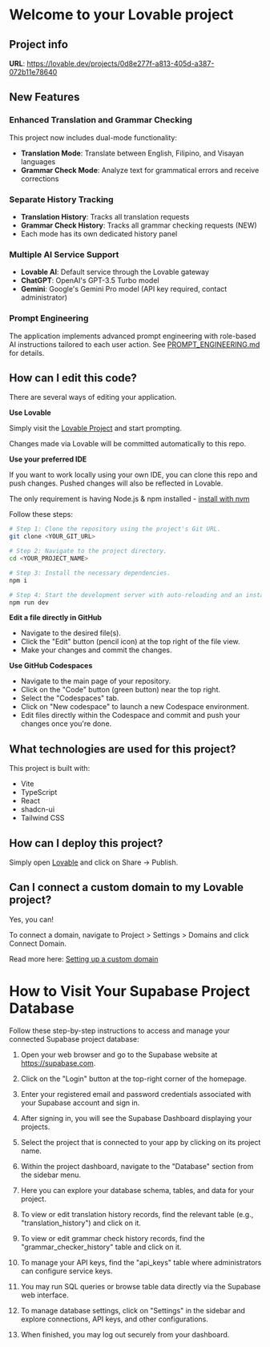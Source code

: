 # Welcome to your Lovable project

## Project info

**URL**: https://lovable.dev/projects/0d8e277f-a813-405d-a387-072b11e78640

## New Features

### Enhanced Translation and Grammar Checking
This project now includes dual-mode functionality:
- **Translation Mode**: Translate between English, Filipino, and Visayan languages
- **Grammar Check Mode**: Analyze text for grammatical errors and receive corrections

### Separate History Tracking
- **Translation History**: Tracks all translation requests
- **Grammar Check History**: Tracks all grammar checking requests (NEW)
- Each mode has its own dedicated history panel

### Multiple AI Service Support
- **Lovable AI**: Default service through the Lovable gateway
- **ChatGPT**: OpenAI's GPT-3.5 Turbo model
- **Gemini**: Google's Gemini Pro model (API key required, contact administrator)

### Prompt Engineering
The application implements advanced prompt engineering with role-based AI instructions tailored to each user action. See [PROMPT_ENGINEERING.md](PROMPT_ENGINEERING.md) for details.

## How can I edit this code?

There are several ways of editing your application.

**Use Lovable**

Simply visit the [Lovable Project](https://lovable.dev/projects/0d8e277f-a813-405d-a387-072b11e78640) and start prompting.

Changes made via Lovable will be committed automatically to this repo.

**Use your preferred IDE**

If you want to work locally using your own IDE, you can clone this repo and push changes. Pushed changes will also be reflected in Lovable.

The only requirement is having Node.js & npm installed - [install with nvm](https://github.com/nvm-sh/nvm#installing-and-updating)

Follow these steps:

```sh
# Step 1: Clone the repository using the project's Git URL.
git clone <YOUR_GIT_URL>

# Step 2: Navigate to the project directory.
cd <YOUR_PROJECT_NAME>

# Step 3: Install the necessary dependencies.
npm i

# Step 4: Start the development server with auto-reloading and an instant preview.
npm run dev
```

**Edit a file directly in GitHub**

- Navigate to the desired file(s).
- Click the "Edit" button (pencil icon) at the top right of the file view.
- Make your changes and commit the changes.

**Use GitHub Codespaces**

- Navigate to the main page of your repository.
- Click on the "Code" button (green button) near the top right.
- Select the "Codespaces" tab.
- Click on "New codespace" to launch a new Codespace environment.
- Edit files directly within the Codespace and commit and push your changes once you're done.

## What technologies are used for this project?

This project is built with:

- Vite
- TypeScript
- React
- shadcn-ui
- Tailwind CSS

## How can I deploy this project?

Simply open [Lovable](https://lovable.dev/projects/0d8e277f-a813-405d-a387-072b11e78640) and click on Share -> Publish.

## Can I connect a custom domain to my Lovable project?

Yes, you can!

To connect a domain, navigate to Project > Settings > Domains and click Connect Domain.

Read more here: [Setting up a custom domain](https://docs.lovable.dev/features/custom-domain#custom-domain)

# How to Visit Your Supabase Project Database

Follow these step-by-step instructions to access and manage your connected Supabase project database:

1. Open your web browser and go to the Supabase website at https://supabase.com.

2. Click on the "Login" button at the top-right corner of the homepage.

3. Enter your registered email and password credentials associated with your Supabase account and sign in.

4. After signing in, you will see the Supabase Dashboard displaying your projects.

5. Select the project that is connected to your app by clicking on its project name.

6. Within the project dashboard, navigate to the "Database" section from the sidebar menu.

7. Here you can explore your database schema, tables, and data for your project.

8. To view or edit translation history records, find the relevant table (e.g., "translation_history") and click on it.

9. To view or edit grammar check history records, find the "grammar_checker_history" table and click on it.

10. To manage your API keys, find the "api_keys" table where administrators can configure service keys.

11. You may run SQL queries or browse table data directly via the Supabase web interface.

12. To manage database settings, click on "Settings" in the sidebar and explore connections, API keys, and other configurations.

13. When finished, you may log out securely from your dashboard.